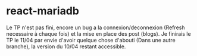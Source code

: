 # react-mariadb

Le TP n'est pas fini, encore un bug a la connexion/deconnexion (Refresh necessaire à chaque fois) et la mise en place des post (blogs).
Je finirais le TP le 11/04 par envie d'avoir quelque chose d'abouti (Dans une autre branche), la version du 10/04 restant accessible.
